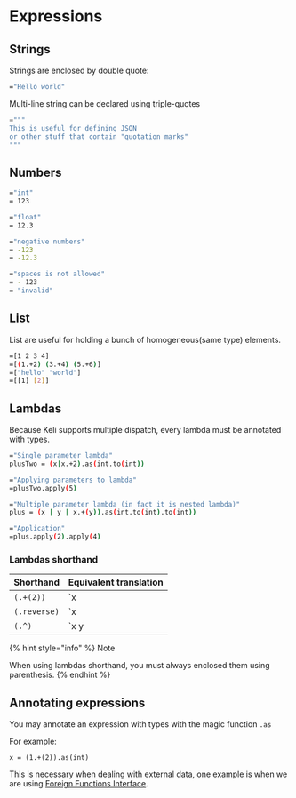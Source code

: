 # Expressions

## Strings

Strings are enclosed by double quote:

```bash
="Hello world"
```

Multi-line string can be declared using triple-quotes

```python
="""
This is useful for defining JSON 
or other stuff that contain "quotation marks"
"""
```

## Numbers

```bash
="int"
= 123

="float"
= 12.3

="negative numbers"
= -123
= -12.3

="spaces is not allowed"
= - 123
= "invalid"
```

## List

List are useful for holding a bunch of homogeneous\(same type\) elements. 

```bash
=[1 2 3 4]
=[(1.+2) (3.+4) (5.+6)]
=["hello" "world"]
=[[1] [2]]
```

## 

## Lambdas

Because Keli supports multiple dispatch, every lambda must be annotated with types.

```bash
="Single parameter lambda"
plusTwo = (x|x.+2).as(int.to(int))

="Applying parameters to lambda"
=plusTwo.apply(5)

="Multiple parameter lambda (in fact it is nested lambda)"
plus = (x | y | x.+(y)).as(int.to(int).to(int))

="Application"
=plus.apply(2).apply(4)
```

### Lambdas shorthand

| Shorthand | Equivalent translation |
| :--- | :--- |
| `(.+(2))` | `x | x.+(2)` |
| `(.reverse)` | `x | x.reverse` |
| `(.^)` | `x y | x.^(y)` |

{% hint style="info" %}
Note

When using lambdas shorthand, you must always enclosed them using parenthesis.
{% endhint %}

## Annotating expressions

You may annotate an expression with types with the magic function `.as`

For example:

```text
x = (1.+(2)).as(int)
```

This is necessary when dealing with external data, one example is when we are using [Foreign Functions Interface](ffi-javascript.md).

